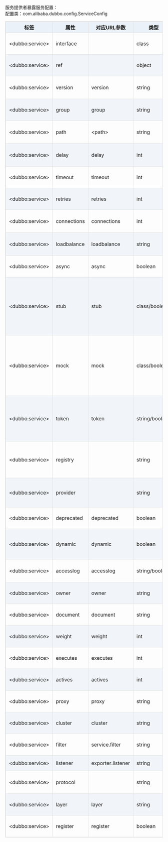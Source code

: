 <style>
table {
  width: 100%;
  max-width: 65em;
  border: 1px solid #dedede;
  margin: 15px auto;
  border-collapse: collapse;
  empty-cells: show;
}
table th,
table td {
  height: 35px;
  border: 1px solid #dedede;
  padding: 0 10px;
}
table th {
  font-weight: bold;
  text-align: center !important;
  background: rgba(158,188,226,0.2);
  white-space: nowrap;
}
table tbody tr:nth-child(2n) {
  background: rgba(158,188,226,0.12);
}
table td:nth-child(1) {
  white-space: nowrap;
}
table tr:hover {
  background: #efefef;
}
.table-area {
  overflow: auto;
}
</style>

<script type="text/javascript">
[].slice.call(document.querySelectorAll('table')).forEach(function(el){
    var wrapper = document.createElement('div');
    wrapper.className = 'table-area';
    el.parentNode.insertBefore(wrapper, el);
    el.parentNode.removeChild(el);
    wrapper.appendChild(el);
})
</script>


服务提供者暴露服务配置：  
配置类：com.alibaba.dubbo.config.ServiceConfig

|标签 | 属性 | 对应URL参数 | 类型 | 是否必填 | 缺省值 | 作用 | 描述 | 兼容性|
| -------- |---------|---------|---------|---------|---------|---------|---------|---------|
|&lt;dubbo:service&gt;  | interface  |    | class  | 必填  |    | 服务发现  | 服务接口名  | 1.0.0以上版本|
|&lt;dubbo:service&gt;  | ref  |    | object  | 必填  |    | 服务发现  | 服务对象实现引用  | 1.0.0以上版本|
|&lt;dubbo:service&gt;  | version  | version  | string  | 可选  | 0.0.0  | 服务发现  | 服务版本，建议使用两位数字版本，如：1.0，通常在接口不兼容时版本号才需要升级  | 1.0.0以上版本|
|&lt;dubbo:service&gt;  | group  | group  | string  | 可选  |    | 服务发现  | 服务分组，当一个接口有多个实现，可以用分组区分  | 1.0.7以上版本|
|&lt;dubbo:service&gt;  | path  | &lt;path&gt;  | string  | 可选  | 缺省为接口名  | 服务发现  | 服务路径 (注意：1.0不支持自定义路径，总是使用接口名，如果有1.0调2.0，配置服务路径可能不兼容)  | 1.0.12以上版本|
|&lt;dubbo:service&gt;  | delay  | delay  | int  | 可选  | 0  | 性能调优  | 延迟注册服务时间(毫秒) ，设为-1时，表示延迟到Spring容器初始化完成时暴露服务  | 1.0.14以上版本|
|&lt;dubbo:service&gt;  | timeout  | timeout  | int  | 可选  | 1000  | 性能调优  | 远程服务调用超时时间(毫秒)  | 2.0.0以上版本|
|&lt;dubbo:service&gt;  | retries  | retries  | int  | 可选  | 2  | 性能调优  | 远程服务调用重试次数，不包括第一次调用，不需要重试请设为0  | 2.0.0以上版本|
|&lt;dubbo:service&gt;  | connections  | connections  | int  | 可选  | 100  | 性能调优  | 对每个提供者的最大连接数，rmi、http、hessian等短连接协议表示限制连接数，dubbo等长连接协表示建立的长连接个数  | 2.0.0以上版本|
|&lt;dubbo:service&gt;  | loadbalance  | loadbalance  | string  | 可选  | random  | 性能调优  | 负载均衡策略，可选值：random,roundrobin,leastactive，分别表示：随机，轮循，最少活跃调用  | 2.0.0以上版本|
|&lt;dubbo:service&gt;  | async  | async  | boolean  | 可选  | false  | 性能调优  | 是否缺省异步执行，不可靠异步，只是忽略返回值，不阻塞执行线程  | 2.0.0以上版本|
|&lt;dubbo:service&gt;  | stub  | stub  | class/boolean  | 可选  | false  | 服务治理  | 设为true，表示使用缺省代理类名，即：接口名 + Local后缀，服务接口客户端本地代理类名，用于在客户端执行本地逻辑，如本地缓存等，该本地代理类的构造函数必须允许传入远程代理对象，构造函数如：public XxxServiceLocal(XxxService xxxService)  | 2.0.0以上版本|
|&lt;dubbo:service&gt;  | mock  | mock  | class/boolean  | 可选  | false  | 服务治理  | 设为true，表示使用缺省Mock类名，即：接口名 + Mock后缀，服务接口调用失败Mock实现类，该Mock类必须有一个无参构造函数，与Local的区别在于，Local总是被执行，而Mock只在出现非业务异常(比如超时，网络异常等)时执行，Local在远程调用之前执行，Mock在远程调用后执行。| 2.0.0以上版本|
|&lt;dubbo:service&gt;  | token  | token  | string/boolean  | 可选  | false  | 服务治理  | 令牌验证，为空表示不开启，如果为true，表示随机生成动态令牌，否则使用静态令牌，令牌的作用是防止消费者绕过注册中心直接访问，保证注册中心的授权功能有效，如果使用点对点调用，需关闭令牌功能  | 2.0.0以上版本|
|&lt;dubbo:service&gt;  | registry  |    | string  | 可选  | 缺省向所有registry注册  | 配置关联  | 向指定注册中心注册，在多个注册中心时使用，值为&lt;dubbo:registry&gt;的id属性，多个注册中心ID用逗号分隔，如果不想将该服务注册到任何registry，可将值设为N/A  | 2.0.0以上版本|
|&lt;dubbo:service&gt;  | provider  |    | string  | 可选  | 缺使用第一个provider配置  | 配置关联  | 指定provider，值为&lt;dubbo:provider&gt;的id属性  | 2.0.0以上版本|
|&lt;dubbo:service&gt;  | deprecated  | deprecated  | boolean  | 可选  | false  | 服务治理  | 服务是否过时，如果设为true，消费方引用时将打印服务过时警告error日志  | 2.0.5以上版本|
|&lt;dubbo:service&gt;  | dynamic  | dynamic  | boolean  | 可选  | true  | 服务治理  | 服务是否动态注册，如果设为false，注册后将显示后disable状态，需人工启用，并且服务提供者停止时，也不会自动取消册，需人工禁用。  | 2.0.5以上版本|
|&lt;dubbo:service&gt;  | accesslog  | accesslog  | string/boolean  | 可选  | false  | 服务治理  | 设为true，将向logger中输出访问日志，也可填写访问日志文件路径，直接把访问日志输出到指定文件  | 2.0.5以上版本|
|&lt;dubbo:service&gt;  | owner  | owner  | string  | 可选  |    | 服务治理  | 服务负责人，用于服务治理，请填写负责人公司邮箱前缀  | 2.0.5以上版本|
|&lt;dubbo:service&gt;  | document  | document  | string  | 可选  |    | 服务治理  | 服务文档URL  | 2.0.5以上版本|
|&lt;dubbo:service&gt;  | weight  | weight  | int  | 可选  |    | 性能调优  | 服务权重  | 2.0.5以上版本|
|&lt;dubbo:service&gt;  | executes  | executes  | int  | 可选  | 0  | 性能调优  | 服务提供者每服务每方法最大可并行执行请求数  | 2.0.5以上版本|
|&lt;dubbo:service&gt;  | actives  | actives  | int  | 可选  | 0  | 性能调优  | 每服务消费者每服务每方法最大并发调用数  | 2.0.5以上版本|
|&lt;dubbo:service&gt;  | proxy  | proxy  | string  | 可选  | javassist  | 性能调优  | 生成动态代理方式，可选：jdk/javassist  | 2.0.5以上版本|
|&lt;dubbo:service&gt;  | cluster  | cluster  | string  | 可选  | failover  | 性能调优  | 集群方式，可选：failover/failfast/failsafe/failback/forking  | 2.0.5以上版本|
|&lt;dubbo:service&gt;  | filter  | service.filter  | string  | 可选  | default  | 性能调优  | 服务提供方远程调用过程拦截器名称，多个名称用逗号分隔  | 2.0.5以上版本|
|&lt;dubbo:service&gt;  | listener  | exporter.listener  | string  | 可选  | default  | 性能调优  | 服务提供方导出服务监听器名称，多个名称用逗号分隔  |  |
|&lt;dubbo:service&gt;  | protocol  |    | string  | 可选  |    | 配置关联  | 使用指定的协议暴露服务，在多协议时使用，值为&lt;dubbo:protocol&gt;的id属性，多个协议ID用逗号分隔  | 2.0.5以上版本|
|&lt;dubbo:service&gt;  | layer  | layer  | string  | 可选  |    | 服务治理  | 服务提供者所在的分层。如：biz、dao、intl:web、china:acton。  | 2.0.7以上版本|
|&lt;dubbo:service&gt;  | register  | register  | boolean  | 可选  | true  | 服务治理  | 该协议的服务是否注册到注册中心  | 2.0.8以上版本|